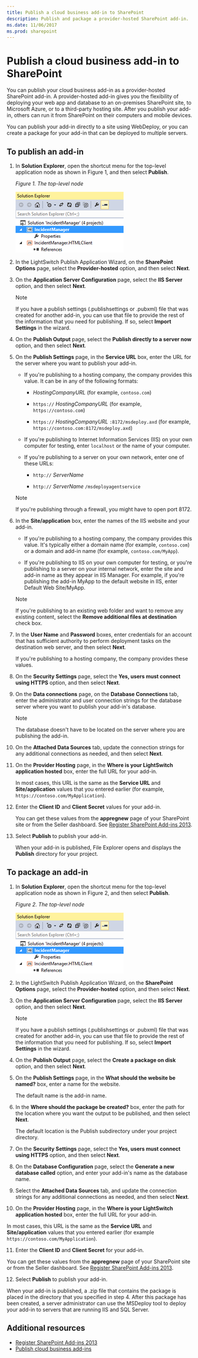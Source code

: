 ```yaml
---
title: Publish a cloud business add-in to SharePoint
description: Publish and package a provider-hosted SharePoint add-in.
ms.date: 11/06/2017
ms.prod: sharepoint
---
```



# Publish a cloud business add-in to SharePoint

You can publish your cloud business add-in as a provider-hosted SharePoint add-in. A provider-hosted add-in gives you the flexibility of deploying your web app and database to an on-premises SharePoint site, to Microsoft Azure, or to a third-party hosting site. After you publish your add-in, others can run it from SharePoint on their computers and mobile devices.
 
You can publish your add-in directly to a site using WebDeploy, or you can create a package for your add-in that can be deployed to multiple servers.

<a name="publish"> </a>
## To publish an add-in

1. In **Solution Explorer**, open the shortcut menu for the top-level application node as shown in Figure 1, and then select **Publish**.
    
   *Figure 1. The top-level node*

   ![The top-level node](../images/CBA_IM_18.PNG)

2. In the LightSwitch Publish Application Wizard, on the **SharePoint Options** page, select the **Provider-hosted** option, and then select **Next**.
 
3. On the **Application Server Configuration** page, select the **IIS Server** option, and then select **Next**.
    
   > [!NOTE]
   > If you have a publish settings (.publishsettings or .pubxml) file that was created for another add-in, you can use that file to provide the rest of the information that you need for publishing. If so, select **Import Settings** in the wizard.

4. On the **Publish Output** page, select the **Publish directly to a server now** option, and then select **Next**.  
 
5. On the **Publish Settings** page, in the **Service URL** box, enter the URL for the server where you want to publish your add-in.
    
   - If you're publishing to a hosting company, the company provides this value. It can be in any of the following formats:
   
      - _HostingCompanyURL_ (for example, `contoso.com`)

      - `https://` _HostingCompanyURL_ (for example, `https://contoso.com`)

      - `https://` _HostingCompanyURL_ `:8172/msdeploy.axd` (for example, `https://contoso.com:8172/msdeploy.axd`)

   - If you're publishing to Internet Information Services (IIS) on your own computer for testing, enter `localhost` or the name of your computer.
    
   - If you're publishing to a server on your own network, enter one of these URLs:
    
      -  `http://` _ServerName_

      -  `http://` _ServerName_ `/msdeployagentservice`
      
   > [!NOTE]
   > If you're publishing through a firewall, you might have to open port 8172.

6. In the **Site/application** box, enter the names of the IIS website and your add-in.
    
   - If you're publishing to a hosting company, the company provides this value. It's typically either a domain name (for example,  `contoso.com`) or a domain and add-in name (for example, `contoso.com/MyApp`).
    
   - If you're publishing to IIS on your own computer for testing, or you're publishing to a server on your internal network, enter the site and add-in name as they appear in IIS Manager. For example, if you're publishing the add-in MyApp to the default website in IIS, enter Default Web Site/MyApp.
    
   > [!NOTE]
   > If you're publishing to an existing web folder and want to remove any existing content, select the **Remove additional files at destination** check box.

7. In the **User Name** and **Password** boxes, enter credentials for an account that has sufficient authority to perform deployment tasks on the destination web server, and then select **Next**.
    
   If you're publishing to a hosting company, the company provides these values.
 
8. On the **Security Settings** page, select the **Yes, users must connect using HTTPS** option, and then select **Next**.

9. On the **Data connections** page, on the **Database Connections** tab, enter the administrator and user connection strings for the database server where you want to publish your add-in's database.
    
   > [!NOTE]
   > The database doesn't have to be located on the server where you are publishing the add-in.

10. On the **Attached Data Sources** tab, update the connection strings for any additional connections as needed, and then select **Next**.

11. On the  **Provider Hosting** page, in the **Where is your LightSwitch application hosted** box, enter the full URL for your add-in.
    
    In most cases, this URL is the same as the **Service URL** and **Site/application** values that you entered earlier (for example, `https://contoso.com/MyApplication`).
    
12. Enter the **Client ID** and **Client Secret** values for your add-in.
    
    You can get these values from the **appregnew** page of your SharePoint site or from the Seller dashboard. See [Register SharePoint Add-ins 2013](register-sharepoint-add-ins.md).

13. Select **Publish** to publish your add-in.
    
    When your add-in is published, File Explorer opens and displays the **Publish** directory for your project.

<a name="package"> </a>
## To package an add-in

1. In **Solution Explorer**, open the shortcut menu for the top-level application node as shown in Figure 2, and then select **Publish**.
    
   *Figure 2. The top-level node*

   ![The top-level node](../images/CBA_IM_18.PNG)

2. In the LightSwitch Publish Application Wizard, on the **SharePoint Options** page, select the **Provider-hosted** option, and then select **Next**.

3. On the **Application Server Configuration** page, select the **IIS Server** option, and then select **Next**.
    
   > [!NOTE]
   > If you have a publish settings (.publishsettings or .pubxml) file that was created for another add-in, you can use that file to provide the rest of the information that you need for publishing. If so, select **Import Settings** in the wizard.

4. On the **Publish Output** page, select the **Create a package on disk** option, and then select **Next**.

5. On the **Publish Settings** page, in the **What should the website be named?** box, enter a name for the website.
    
   The default name is the add-in name.

6. In the **Where should the package be created?** box, enter the path for the location where you want the output to be published, and then select **Next**.
    
   The default location is the Publish subdirectory under your project directory. 
 
7. On the **Security Settings** page, select the **Yes, users must connect using HTTPS** option, and then select **Next**.

8. On the **Database Configuration** page, select the **Generate a new database called** option, and enter your add-in's name as the database name.

9. Select the **Attached Data Sources** tab, and update the connection strings for any additional connections as needed, and then select **Next**.

10. On the **Provider Hosting** page, in the **Where is your LightSwitch application hosted** box, enter the full URL for your add-in.
    
   In most cases, this URL is the same as the **Service URL** and **Site/application** values that you entered earlier (for example `https://contoso.com/MyApplication`).
    
11. Enter the **Client ID** and **Client Secret** for your add-in.
    
   You can get these values from the **appregnew** page of your SharePoint site or from the Seller dashboard. See [Register SharePoint Add-ins 2013](register-sharepoint-add-ins.md).
    
12. Select **Publish** to publish your add-in.
    
   When your add-in is published, a .zip file that contains the package is placed in the directory that you specified in step 4. After this package has been created, a server administrator can use the MSDeploy tool to deploy your add-in to servers that are running IIS and SQL Server.

## Additional resources
<a name="bk_addresources"> </a>

-  [Register SharePoint Add-ins 2013](register-sharepoint-add-ins.md)
-  [Publish cloud business add-ins](publish-cloud-business-add-ins.md)
    
 

